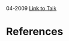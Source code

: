 

04-2009
[Link to Talk](https://www.churchofjesuschrist.org/study/general-conference/2009/04/saturday-afternoon-session?lang=eng)



# References
